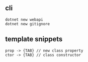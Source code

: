 ## cli
```
dotnet new webapi
dotnet new gitignore
```

## template snippets
```
prop -> {TAB} // new class property
ctor -> {TAB} // class constructor
```